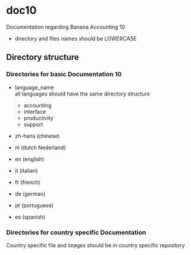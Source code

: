 # doc10
Documentation regarding Banana Accounting 10

- directory and files names should be LOWERCASE

## Directory structure
### Directories for basic Documentation 10

- language_name  
  all languages should have the same directory structure
  - accounting
  - interface
  - productivity
  - support

- zh-hans (chinese)
- nl (dutch Nederland)
- en (english)
- it (italian)
- fr (french)
- de (german)
- pt (portuguese)
- es (spanish)
  
### Directories for country specific  Documentation 
Country specific file and images should be in country specific repository
